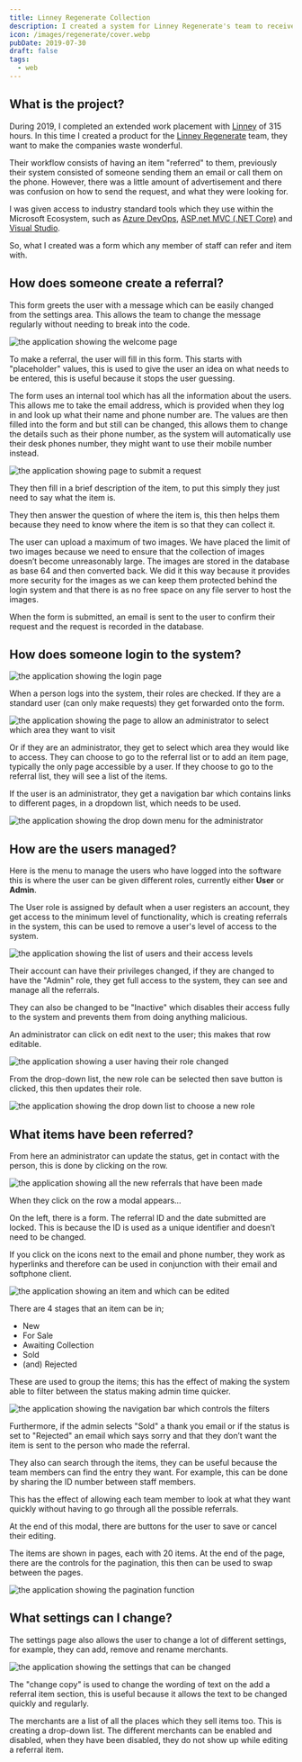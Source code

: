 ```yaml
---
title: Linney Regenerate Collection
description: I created a system for Linney Regenerate's team to receive and then track items that have been referred to them.
icon: /images/regenerate/cover.webp
pubDate: 2019-07-30
draft: false
tags:
  - web
---
```


## What is the project?

During 2019, I completed an extended work placement with [Linney](https://linney.com/) of 315 hours. In this time I created a product for the [Linney Regenerate](https://www.linney.com/regenerate/) team, they want to make the companies waste wonderful.

Their workflow consists of having an item "referred" to them, previously their system consisted of someone sending them an email or call them on the phone. However, there was a little amount of advertisement and there was confusion on how to send the request, and what they were looking for.

I was given access to industry standard tools which they use within the Microsoft Ecosystem, such as [Azure DevOps](https://dev.azure.com), [ASP.net MVC (.NET Core)](https://docs.microsoft.com/en-us/aspnet/core/mvc/overview?view=aspnetcore-2.2) and [Visual Studio](https://visualstudio.com).

So, what I created was a form which any member of staff can refer and item with.

## How does someone create a referral?

This form greets the user with a message which can be easily changed from the settings area. This allows the team to change the message regularly without needing to break into the code.

![the application showing the welcome page](/images/regenerate/welcome.webp)

To make a referral, the user will fill in this form. This starts with "placeholder" values, this is used to give the user an idea on what needs to be entered, this is useful because it stops the user guessing.

The form uses an internal tool which has all the information about the users. This allows me to take the email address, which is provided when they log in and look up what their name and phone number are. The values are then filled into the form and but still can be changed, this allows them to change the details such as their phone number, as the system will automatically use their desk phones number, they might want to use their mobile number instead.

![the application showing page to submit a request](/images/regenerate/form.webp)

They then fill in a brief description of the item, to put this simply they just need to say what the item is.

They then answer the question of where the item is, this then helps them because they need to know where the item is so that they can collect it.

The user can upload a maximum of two images. We have placed the limit of two images because we need to ensure that the collection of images doesn’t become unreasonably large. The images are stored in the database as base 64 and then converted back. We did it this way because it provides more security for the images as we can keep them protected behind the login system and that there is as no free space on any file server to host the images.

When the form is submitted, an email is sent to the user to confirm their request and the request is recorded in the database.

## How does someone login to the system?

![the application showing the login page](/images/regenerate/login.webp)

When a person logs into the system, their roles are checked. If they are a standard user (can only make requests) they get forwarded onto the form.

![the application showing the page to allow an administrator to select which area they want to visit](/images/regenerate/select.webp)

Or if they are an administrator, they get to select which area they would like to access. They can choose to go to the referral list or to add an item page, typically the only page accessible by a user. If they choose to go to the referral list, they will see a list of the items.

If the user is an administrator, they get a navigation bar which contains links to different pages, in a dropdown list, which needs to be used.

![the application showing the drop down menu for the administrator](/images/regenerate/menu.webp)

## How are the users managed?

Here is the menu to manage the users who have logged into the software this is where the user can be given different roles, currently either **User** or **Admin**.

The User role is assigned by default when a user registers an account, they get access to the minimum level of functionality, which is creating referrals in the system, this can be used to remove a user's level of access to the system.

![the application showing the list of users and their access levels](/images/regenerate/users.webp)

Their account can have their privileges changed, if they are changed to have the "Admin" role, they get full access to the system, they can see and manage all the referrals.

They can also be changed to be "Inactive" which disables their access fully to the system and prevents them from doing anything malicious.

An administrator can click on edit next to the user; this makes that row editable.

![the application showing a user having their role changed](/images/regenerate/edit-user-1.webp)

From the drop-down list, the new role can be selected then save button is clicked, this then updates their role.

![the application showing the drop down list to choose a new role](/images/regenerate/edit-user-2.webp)

## What items have been referred?

From here an administrator can update the status, get in contact with the person, this is done by clicking on the row.

![the application showing all the new referrals that have been made](/images/regenerate/items.webp)

When they click on the row a modal appears…

On the left, there is a form. The referral ID and the date submitted are locked. This is because the ID is used as a unique identifier and doesn’t need to be changed.

If you click on the icons next to the email and phone number, they work as hyperlinks and therefore can be used in conjunction with their email and softphone client.

![the application showing an item and which can be edited](/images/regenerate/item.webp)

There are 4 stages that an item can be in;

- New
- For Sale
- Awaiting Collection
- Sold
- (and) Rejected

These are used to group the items; this has the effect of making the system able to filter between the status making admin time quicker.

![the application showing the navigation bar which controls the filters](/images/regenerate/nav.webp)

Furthermore, if the admin selects "Sold" a thank you email or if the status is set to "Rejected" an email which says sorry and that they don’t want the item is sent to the person who made the referral.

They also can search through the items, they can be useful because the team members can find the entry they want. For example, this can be done by sharing the ID number between staff members.

This has the effect of allowing each team member to look at what they want quickly without having to go through all the possible referrals.

At the end of this modal, there are buttons for the user to save or cancel their editing.

The items are shown in pages, each with 20 items. At the end of the page, there are the controls for the pagination, this then can be used to swap between the pages.

![the application showing the pagination function](/images/regenerate/pagination.webp)

## What settings can I change?

The settings page also allows the user to change a lot of different settings, for example, they can add, remove and rename merchants.

![the application showing the settings that can be changed](/images/regenerate/settings.webp)

The "change copy" is used to change the wording of text on the add a referral item section, this is useful because it allows the text to be changed quickly and regularly.

The merchants are a list of all the places which they sell items too. This is creating a drop-down list. The different merchants can be enabled and disabled, when they have been disabled, they do not show up while editing a referral item.
